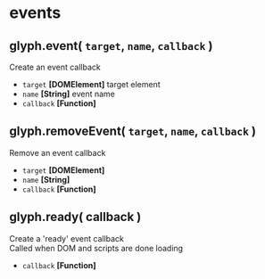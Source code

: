 # events

## glyph.event( `target`, `name`, `callback` )
Create an event callback
- `target` **[DOMElement]** target element
- `name` **[String]** event name
- `callback` **[Function]**

## glyph.removeEvent( `target`, `name`, `callback` )
Remove an event callback
- `target` **[DOMElement]**
- `name` **[String]**
- `callback` **[Function]**

## glyph.ready( callback )
Create a 'ready' event callback  
Called when DOM and scripts are done loading
- `callback` **[Function]**
